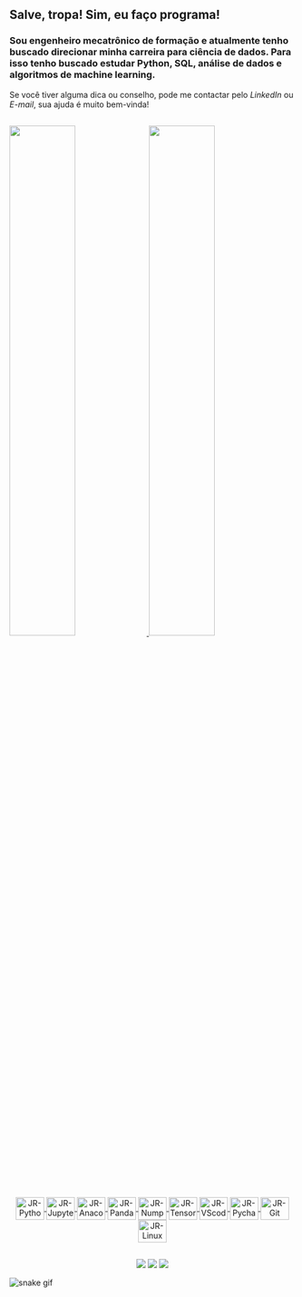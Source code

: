 ## Salve, tropa! Sim, eu faço programa!

### Sou engenheiro mecatrônico de formação e atualmente tenho buscado direcionar minha carreira para ciência de dados. Para isso tenho buscado estudar Python, SQL, análise de dados e algoritmos de machine learning.

Se você tiver alguma dica ou conselho, pode me contactar pelo *LinkedIn* ou *E-mail*, sua ajuda é muito bem-vinda!

##

<div>
  <a href="https://github.com/jnrxvr">
  <img width="48%" src="https://github-readme-stats.vercel.app/api?username=jnrxvr&show_icons=true&theme=tokyonight&include_all_commits=true&count_private=true"/>
  <img width="48%" src="https://github-readme-stats.vercel.app/api/top-langs/?username=jnrxvr&layout=compact&langs_count=7&theme=tokyonight"/>
</div>
  
<div align="center" style="display: inline_block"><br>
  <img align="center" alt="JR-Python" height="40" width="50" src="https://cdn.jsdelivr.net/gh/devicons/devicon/icons/python/python-original.svg">
  <img align="center" alt="JR-Jupyter" height="40" width="50" src="https://cdn.jsdelivr.net/gh/devicons/devicon/icons/jupyter/jupyter-original-wordmark.svg">
  <img align="center" alt="JR-Anaconda" height="40" width="50" src="https://cdn.jsdelivr.net/gh/devicons/devicon/icons/anaconda/anaconda-original-wordmark.svg">
  <img align="center" alt="JR-Pandas" height="40" width="50" src="https://cdn.jsdelivr.net/gh/devicons/devicon/icons/pandas/pandas-original-wordmark.svg">
  <img align="center" alt="JR-Numpy" height="40" width="50" src="https://cdn.jsdelivr.net/gh/devicons/devicon/icons/numpy/numpy-original.svg">
  <img align="center" alt="JR-TensorFlow" height="40" width="50" src="https://cdn.jsdelivr.net/gh/devicons/devicon/icons/tensorflow/tensorflow-original.svg">
  <img align="center" alt="JR-VScode" height="40" width="50" src="https://cdn.jsdelivr.net/gh/devicons/devicon/icons/vscode/vscode-original.svg">
  <img align="center" alt="JR-Pycharm" height="40" width="50" src="https://cdn.jsdelivr.net/gh/devicons/devicon/icons/pycharm/pycharm-original.svg">
  <img align="center" alt="JR-Git" height="40" width="50" src="https://cdn.jsdelivr.net/gh/devicons/devicon/icons/git/git-original-wordmark.svg">
  <img align="center" alt="JR-Linux" height="40" width="50" src="https://cdn.jsdelivr.net/gh/devicons/devicon/icons/ubuntu/ubuntu-plain-wordmark.svg">
</div> 
  
  ##
  
 <div align="center">
  <a href="https://medium.com/@xavierjr" target="_blank"><img src="https://img.shields.io/badge/Medium-12100E?style=for-the-badge&logo=medium&logoColor=white" target="_blank"></a>
  <a href="mailto:juniornxavier@hotmail.com"><img src="https://img.shields.io/badge/Microsoft_Outlook-0078D4?style=for-the-badge&logo=microsoft-outlook&logoColor=white" target="_blank"></a>
  <a href="https://www.linkedin.com/in/juniorxavier/" target="_blank"><img src="https://img.shields.io/badge/-LinkedIn-%230077B5?style=for-the-badge&logo=linkedin&logoColor=white" target="_blank"></a>
</div>
  
![snake gif](https://github.com/jnrxvr/jnrxvr/blob/output/github-contribution-grid-snake.svg)
